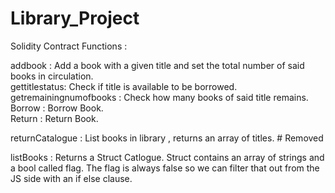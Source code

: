 # Library_Project

Solidity Contract Functions :

addbook :  Add a book with a given title and set the total number of said books in circulation.<br>
gettitlestatus: Check if title is available to be borrowed.<br>
getremainingnumofbooks : Check how many books of said title remains.<br>
Borrow : Borrow Book.<br>
Return : Return Book.<br>

returnCatalogue : List books in library , returns an array of titles. # Removed 

listBooks : Returns a Struct Catlogue. Struct contains an array of strings and a bool called flag.  The flag is always  false so we can filter that out from the JS side with an if else clause.
